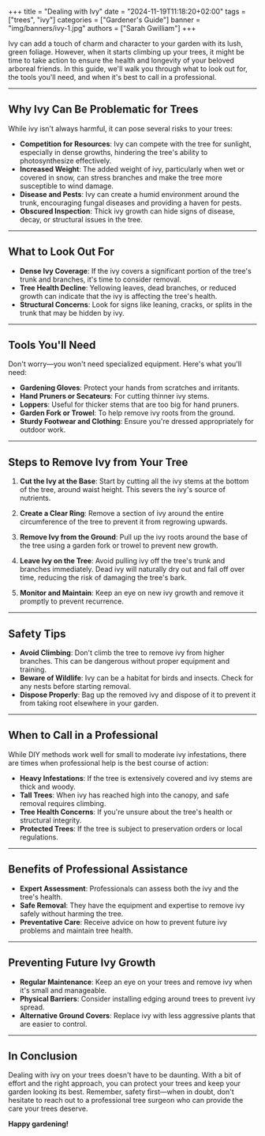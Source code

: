 +++
title = "Dealing with Ivy"
date = "2024-11-19T11:18:20+02:00"
tags = ["trees", "ivy"]
categories = ["Gardener's Guide"]
banner = "img/banners/ivy-1.jpg"
authors = ["Sarah Gwilliam"]
+++

Ivy can add a touch of charm and character to your garden with its lush, green foliage. However, when it starts climbing up your trees, it might be time to take action to ensure the health and longevity of your beloved arboreal friends. In this guide, we'll walk you through what to look out for, the tools you'll need, and when it's best to call in a professional.

---

## Why Ivy Can Be Problematic for Trees

While ivy isn't always harmful, it can pose several risks to your trees:

- **Competition for Resources**: Ivy can compete with the tree for sunlight, especially in dense growths, hindering the tree's ability to photosynthesize effectively.
- **Increased Weight**: The added weight of ivy, particularly when wet or covered in snow, can stress branches and make the tree more susceptible to wind damage.
- **Disease and Pests**: Ivy can create a humid environment around the trunk, encouraging fungal diseases and providing a haven for pests.
- **Obscured Inspection**: Thick ivy growth can hide signs of disease, decay, or structural issues in the tree.

---

## What to Look Out For

- **Dense Ivy Coverage**: If the ivy covers a significant portion of the tree's trunk and branches, it's time to consider removal.
- **Tree Health Decline**: Yellowing leaves, dead branches, or reduced growth can indicate that the ivy is affecting the tree's health.
- **Structural Concerns**: Look for signs like leaning, cracks, or splits in the trunk that may be hidden by ivy.

---

## Tools You'll Need

Don't worry—you won't need specialized equipment. Here's what you'll need:

- **Gardening Gloves**: Protect your hands from scratches and irritants.
- **Hand Pruners or Secateurs**: For cutting thinner ivy stems.
- **Loppers**: Useful for thicker stems that are too big for hand pruners.
- **Garden Fork or Trowel**: To help remove ivy roots from the ground.
- **Sturdy Footwear and Clothing**: Ensure you're dressed appropriately for outdoor work.

---

## Steps to Remove Ivy from Your Tree

1. **Cut the Ivy at the Base**: Start by cutting all the ivy stems at the bottom of the tree, around waist height. This severs the ivy's source of nutrients.

2. **Create a Clear Ring**: Remove a section of ivy around the entire circumference of the tree to prevent it from regrowing upwards.

3. **Remove Ivy from the Ground**: Pull up the ivy roots around the base of the tree using a garden fork or trowel to prevent new growth.

4. **Leave Ivy on the Tree**: Avoid pulling ivy off the tree's trunk and branches immediately. Dead ivy will naturally dry out and fall off over time, reducing the risk of damaging the tree's bark.

5. **Monitor and Maintain**: Keep an eye on new ivy growth and remove it promptly to prevent recurrence.

---

## Safety Tips

- **Avoid Climbing**: Don't climb the tree to remove ivy from higher branches. This can be dangerous without proper equipment and training.
- **Beware of Wildlife**: Ivy can be a habitat for birds and insects. Check for any nests before starting removal.
- **Dispose Properly**: Bag up the removed ivy and dispose of it to prevent it from taking root elsewhere in your garden.

---

## When to Call in a Professional

While DIY methods work well for small to moderate ivy infestations, there are times when professional help is the best course of action:

- **Heavy Infestations**: If the tree is extensively covered and ivy stems are thick and woody.
- **Tall Trees**: When ivy has reached high into the canopy, and safe removal requires climbing.
- **Tree Health Concerns**: If you're unsure about the tree's health or structural integrity.
- **Protected Trees**: If the tree is subject to preservation orders or local regulations.

---

## Benefits of Professional Assistance

- **Expert Assessment**: Professionals can assess both the ivy and the tree's health.
- **Safe Removal**: They have the equipment and expertise to remove ivy safely without harming the tree.
- **Preventative Care**: Receive advice on how to prevent future ivy problems and maintain tree health.

---

## Preventing Future Ivy Growth

- **Regular Maintenance**: Keep an eye on your trees and remove ivy when it's small and manageable.
- **Physical Barriers**: Consider installing edging around trees to prevent ivy spread.
- **Alternative Ground Covers**: Replace ivy with less aggressive plants that are easier to control.

---

## In Conclusion

Dealing with ivy on your trees doesn't have to be daunting. With a bit of effort and the right approach, you can protect your trees and keep your garden looking its best. Remember, safety first—when in doubt, don't hesitate to reach out to a professional tree surgeon who can provide the care your trees deserve.

**Happy gardening!**